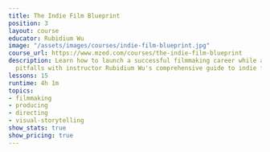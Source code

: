 ```yaml
---
title: The Indie Film Blueprint
position: 3
layout: course
educator: Rubidium Wu
image: "/assets/images/courses/indie-film-blueprint.jpg"
course_url: https://www.mzed.com/courses/the-indie-film-blueprint
description: Learn how to launch a successful filmmaking career while avoiding common
  pitfalls with instructor Rubidium Wu's comprehensive guide to indie filmmaking.
lessons: 15
runtime: 4h 1m
topics:
- filmmaking
- producing
- directing
- visual-storytelling
show_stats: true
show_pricing: true
---
```


